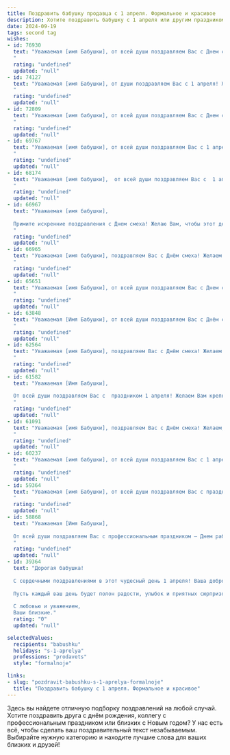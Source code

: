 ```yaml
---
title: Поздравить бабушку продавца с 1 апреля. Формальное и красивое
description: Хотите поздравить бабушку с 1 апреля или другим праздником? Наш ИИ создаст незабываемое поздравление, а вы обязательно выделитесь среди других.  
date: 2024-09-19
tags: second tag
wishes:
- id: 76930
  text: "Уважаемая [имя Бабушки], от всей души поздравляем Вас с Днем смеха! Желаем Вам крепкого здоровья, оптимизма и светлых весенних радостей. Пусть Ваша жизнь всегда будет наполнена улыбками и добрыми делами!
  "
  rating: "undefined"
  updated: "null"
- id: 74127
  text: "Уважаемая [имя Бабушки], от души поздравляем Вас с 1 апреля! Желаем Вам крепкого здоровья, весеннего настроения и успехов в Вашей нелёгкой, но такой важной профессии продавца. Пусть каждый день приносит Вам радость и удовлетворение от работы.
  "
  rating: "undefined"
  updated: "null"
- id: 72809
  text: "Уважаемая [имя бабушки], от всей души поздравляем Вас с Днем смеха! Желаем Вам  оставаться такой же  жизнерадостной,  оптимистичной и доброй, как всегда. Пусть Ваша  профессия продавца приносит Вам только радость и удовольствие, а  клиенты всегда будут  в восторге от Вашего  внимания и  превосходного обслуживания.  С праздником!
  "
  rating: "undefined"
  updated: "null"
- id: 69767
  text: "Уважаемая [имя бабушки], от всей души поздравляем Вас с 1 апреля! Желаем Вам крепкого здоровья, неиссякаемого оптимизма и весеннего настроения! Пусть этот день принесет Вам радость и улыбки, а работа продавцом приносит Вам удовлетворение и удачу!
  "
  rating: "undefined"
  updated: "null"
- id: 68174
  text: "Уважаемая [имя бабушки],  от всей души поздравляем Вас с  1 апреля! Желаем Вам  неиссякаемой энергии,  радости,  оптимизма и  здоровья! Пусть  Ваша  работа продавца приносит  Вам  удовлетворение, а  жизнь  будет наполнена  яркими  событиями  и  счастьем!
  "
  rating: "undefined"
  updated: "null"
- id: 66967
  text: "Уважаемая [имя бабушки],
  
  Примите искренние поздравления с Днем смеха! Желаю Вам, чтобы этот день был наполнен радостью, юмором и приятными сюрпризами. Пусть Ваш профессиональный путь, путь продавца, всегда будет полон успехов и благодарных покупателей. Желаю Вам крепкого здоровья, оптимизма и весеннего настроения!
  "
  rating: "undefined"
  updated: "null"
- id: 66965
  text: "Уважаемая [имя бабушки], поздравляем Вас с Днём смеха! Желаем Вам оставаться такой же жизнерадостной, оптимистичной и полной сил, как и всегда. Пусть этот день принесёт Вам много улыбок и приятных моментов!
  "
  rating: "undefined"
  updated: "null"
- id: 65651
  text: "Уважаемая [имя Бабушки], от всей души поздравляем Вас с Днем смеха! Желаем, чтобы в Вашей жизни всегда было место для радости, юмора и оптимизма. Пусть работа продавца приносит Вам не только финансовое благополучие, но и удовлетворение от общения с клиентами. Желаем Вам крепкого здоровья,  неисчерпаемой энергии и  великолепного настроения!
  "
  rating: "undefined"
  updated: "null"
- id: 63848
  text: "Уважаемая [Имя Бабушки], от всей души поздравляем Вас с Днём смеха! Желаем Вам крепкого здоровья, оптимизма и весеннего настроения. Пусть Ваш труд продавца приносит Вам радость и удовлетворение, а каждый день будет наполнен улыбками и приятными событиями!
  "
  rating: "undefined"
  updated: "null"
- id: 62564
  text: "Уважаемая [имя Бабушки], поздравляем Вас с Днём смеха! Желаем Вам весеннего настроения, оптимизма и лёгкости в душе. Пусть этот день принесёт Вам только радость и добрые улыбки! Спасибо Вам за Ваш труд и преданность профессии продавца, Вы настоящий профессионал!
  "
  rating: "undefined"
  updated: "null"
- id: 61582
  text: "Уважаемая [Имя Бабушки],
  
  От всей души поздравляем Вас с  праздником 1 апреля! Желаем Вам крепкого здоровья,  весеннего настроения и, конечно же,  успехов в Вашей нелегкой, но очень важной профессии продавца. Спасибо за Ваш  труд и  доброту!
  "
  rating: "undefined"
  updated: "null"
- id: 61091
  text: "Уважаемая [имя Бабушки], поздравляем Вас с Днём смеха! Желаем, чтобы Ваша жизнь была наполнена радостью,  добротой и оптимизмом. Пусть каждый день приносит Вам приятные моменты и добрые улыбки, а Ваша профессиональная деятельность, работа продавцом, всегда  приносит Вам удовольствие и признание.
  "
  rating: "undefined"
  updated: "null"
- id: 60237
  text: "Уважаемая [имя бабушки], от всей души поздравляем Вас с 1 апреля!  Пусть эта весна принесет Вам новые радости, вдохновение и успехи в Вашей работе. Желаем Вам крепкого здоровья, душевного тепла и всегда отличного настроения!
  "
  rating: "undefined"
  updated: "null"
- id: 59364
  text: "Уважаемая [имя Бабушки], от всей души поздравляем Вас с праздником 1 апреля! Желаем Вам крепкого здоровья, бодрости духа, оптимизма и радостных событий! Пусть Ваша работа продавца приносит Вам удовлетворение и радость, а клиенты всегда остаются довольны Вашим вниманием и заботой.
  "
  rating: "undefined"
  updated: "null"
- id: 58868
  text: "Уважаемая [Имя Бабушки],
  
  От всей души поздравляем Вас с профессиональным праздником – Днем работников торговли!  Пусть Ваша работа приносит Вам радость, а благодарные покупатели – только положительные эмоции. Желаем Вам крепкого здоровья,  успехов в Вашей профессии и тепла родных сердец.
  "
  rating: "undefined"
  updated: "null"
- id: 39364
  text: "Дорогая бабушка!
  
  С сердечными поздравлениями в этот чудесный день 1 апреля! Ваша доброта, мудрость и любовь к семье делают наш мир ярче и теплее. Вы — настоящая ячейка нашего дома, и ваша профессия продавца, наполненная заботой о людях, прекрасно отражает вашу добрую натуру.
  
  Пусть каждый ваш день будет полон радости, улыбок и приятных сюрпризов. Желаю крепкого здоровья, тепла и уюта в вашем доме. Пусть в жизни будет больше сладких моментов, как угощения в вашем магазине!
  
  С любовью и уважением,
  Ваши близкие."
  rating: "0"
  updated: "null"

selectedValues:
  recipients: "babushku"
  holidays: "s-1-aprelya"
  professions: "prodavets"
  style: "formalnoje"

links:
- slug: "pozdravit-babushku-s-1-aprelya-formalnoje"
  title: "Поздравить бабушку с 1 апреля. Формальное и красивое"
---
```


Здесь вы найдете отличную подборку поздравлений на любой случай. 
Хотите поздравить друга с днём рождения, коллегу с профессиональным праздником или близких с Новым годом? У нас есть всё, чтобы сделать ваш поздравительный текст незабываемым. Выбирайте нужную категорию и находите лучшие слова для ваших близких и друзей!

